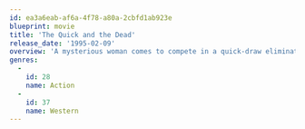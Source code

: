 ```yaml
---
id: ea3a6eab-af6a-4f78-a80a-2cbfd1ab923e
blueprint: movie
title: 'The Quick and the Dead'
release_date: '1995-02-09'
overview: 'A mysterious woman comes to compete in a quick-draw elimination tournament, in a town taken over by a notorious gunman.'
genres:
  -
    id: 28
    name: Action
  -
    id: 37
    name: Western
---
```

